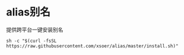 # alias别名

提供跨平台一键安装别名

```
sh -c "$(curl -fsSL https://raw.githubusercontent.com/xsoer/alias/master/install.sh)"
```